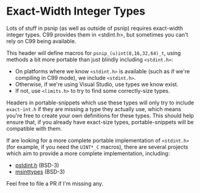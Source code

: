 # Exact-Width Integer Types

Lots of stuff in psnip (as well as outside of psnip) requires
exact-width integer types.  C99 provides them in <stdint.h>, but
sometimes you can't rely on C99 being available.

This header will define macros for `psnip_(u)int(8,16,32,64)_t`, using
methods a bit more portable than just blindly including `<stdint.h>`:

 * On platforms where we know `<stdint.h>` is available (such as if
   we're compiling in C99 mode), we include `<stdint.h>`.
 * Otherwise, if we're using Visual Studio, use types we know exist.
 * If not, use `<limits.h>` to try to find some correctly-size types.

Headers in portable-snippets which use these types will only try to
include `exact-int.h` if they are missing a type they actually use,
which means you're free to create your own definitions for these
types.  This should help ensure that, if you already have exact-size
types, portable-snippets will be compatible with them.

If are looking for a more complete portable implementation of
`<stdint.h>` (for example, if you need the `UINT*_C` macros), there
are several projects which aim to provide a more complete
implementation, including:

 * [pstdint.h](http://www.azillionmonkeys.com/qed/pstdint.h) (BSD-3)
 * [msinttypes](https://code.google.com/archive/p/msinttypes/) (BSD-3)

Feel free to file a PR if I'm missing any.
